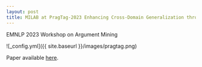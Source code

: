 ```yaml
---
layout: post
title: MILAB at PragTag-2023 Enhancing Cross-Domain Generalization through Data Augmentation with Reduced Uncertainty
---
```


EMNLP 2023 Workshop on Argument Mining

![_config.yml]({{ site.baseurl }}/images/pragtag.png)

Paper available [here](https://aclanthology.org/2023.argmining-1.24/).
